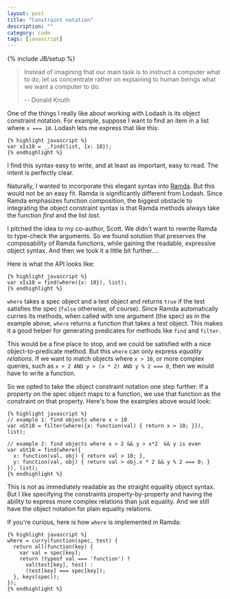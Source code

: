 ```yaml
---
layout: post
title: "Constraint notation"
description: ""
category: code
tags: [javascript]
---
```

{% include JB/setup %}

> Instead of imagining that our main task is to instruct a computer what to do,
> let us concentrate rather on explaining to human beings
> what we want a computer to do.
>
> -- Donald Knuth

One of the things I really like about working with Lodash is its object 
constraint notation. For example, suppose I want to find an item in a list 
where `x === 10`. Lodash lets me express that like this:

    {% highlight javascript %}
    var xIs10 = _.find(list, {x: 10});
    {% endhighlight %}

I find this syntax easy to write, and at least as important, easy to read.
The intent is perfectly clear.

Naturally, I wanted to incorporate this elegant syntax into [Ramda](https://github.com/CrossEye/ramda).
But this would not be an easy fit. Ramda is significantly different from Lodash.
Since Ramda emphasizes function composition, the biggest obstacle to integrating the 
object constraint syntax is that Ramda methods always take the function *first* and 
the list *last*.

I pitched the idea to my co-author, Scott. We didn't want to rewrite Ramda to 
type-check the arguments. So we found solution that preserves the composability 
of Ramda functions, while gaining the readable, expressive object syntax. And 
then we took it a little bit further.... 

Here is what the API looks like:

    {% highlight javascript %}
    var xIs10 = find(where({x: 10}), list);
    {% endhighlight %}

`where` takes a spec object and a test object and returns `true` if the test
satisfies the spec (`false` otherwise, of course). Since Ramda automatically
curries its methods, when called with one argument (the spec) as in the 
example above, `where` returns a function that takes a test object. This makes 
it a good helper for generating predicates for methods like `find` and `filter`.

This would be a fine place to stop, and we could be satisfied with a nice 
object-to-predicate method. But this `where` can only express *equality 
relations*. If we want to match objects where `x > 10`, or more complex 
queries, such as `x > 2 AND y > (x * 2) AND y % 2 === 0`, then we would have 
to write a function.

So we opted to take the object constraint notation one step further: If a
property on the spec object maps to a function, we use that function as the 
constraint on that property. Here's how the examples above would look:

    {% highlight javascript %}
    // example 1: find objects where x > 10
    var xGt10 = filter(where({x: function(val) { return x > 10; }}), list);

    // example 2: find objects where x > 2 && y > x*2  && y is even
    var xGt10 = find(where({
      x: function(val, obj) { return val > 10; },
      y: function(val, obj) { return val > obj.x * 2 && y % 2 === 0; }
    }), list);
    {% endhighlight %}

This is not as immediately readable as the straight equality object syntax. But 
I like specifying the constraints property-by-property and having the ability
to express more complex relations than just equality. And we still have the 
object notation for plain equality relations.

If you're curious, here is how `where` is implemented in Ramda:

    {% highlight javascript %}
    where = curry(function(spec, test) {
      return all(function(key) {
        var val = spec[key];
        return (typeof val === 'function') ? 
          val(test[key], test) : 
          (test[key] === spec[key]);
      }, keys(spec));
    });
    {% endhighlight %}






